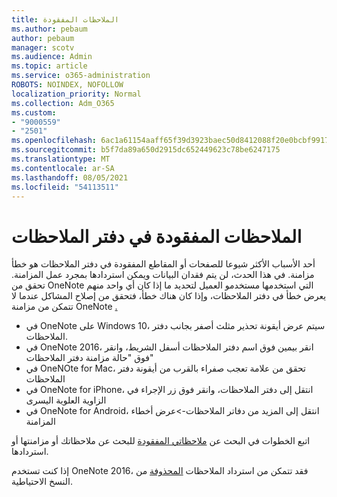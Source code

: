 ```yaml
---
title: الملاحظات المفقودة
ms.author: pebaum
author: pebaum
manager: scotv
ms.audience: Admin
ms.topic: article
ms.service: o365-administration
ROBOTS: NOINDEX, NOFOLLOW
localization_priority: Normal
ms.collection: Adm_O365
ms.custom:
- "9000559"
- "2501"
ms.openlocfilehash: 6ac1a61154aaff65f39d3923baec50d8412088f20e0bcbf991724bb6fa469d62
ms.sourcegitcommit: b5f7da89a650d2915dc652449623c78be6247175
ms.translationtype: MT
ms.contentlocale: ar-SA
ms.lasthandoff: 08/05/2021
ms.locfileid: "54113511"
---
```

# <a name="missing-notes-in-notebook"></a>الملاحظات المفقودة في دفتر الملاحظات

أحد الأسباب الأكثر شيوعا للصفحات أو المقاطع المفقودة في دفتر الملاحظات هو خطأ مزامنة. في هذا الحدث، لن يتم فقدان البيانات ويمكن استردادها بمجرد عمل المزامنة. تحقق من OneNote التي استخدمها مستخدمو العميل لتحديد ما إذا كان أي واحد منهم يعرض خطأ في دفتر الملاحظات، وإذا كان هناك خطأ، فتحقق من إصلاح المشاكل عندما لا تتمكن من مزامنة OneNote [.](https://support.office.com/article/299495ef-66d1-448f-90c1-b785a6968d45)

- في OneNote على Windows 10، سيتم عرض أيقونة تحذير مثلث أصفر بجانب دفتر الملاحظات.
- في OneNote 2016، انقر بيمين فوق اسم دفتر الملاحظات أسفل الشريط، وانقر فوق "حالة مزامنة دفتر الملاحظات"
- في OneNOte for Mac، تحقق من علامة تعجب صفراء بالقرب من أيقونة دفتر الملاحظات
- في OneNote for iPhone، انتقل إلى دفتر الملاحظات، وانقر فوق زر الإجراء في الزاوية العلوية اليسرى
- في OneNote for Android، انتقل إلى المزيد من دفاتر الملاحظات->عرض أخطاء المزامنة

اتبع الخطوات في البحث عن [ملاحظاتي المفقودة](https://support.office.com/article/32cb2bd7-afe7-44d2-a711-398a88421287) للبحث عن ملاحظاتك أو مزامنتها أو استردادها.

إذا كنت تستخدم OneNote 2016، فقد تتمكن من استرداد الملاحظات [المحذوفة](https://support.office.com/article/32ed1036-74fd-4c21-bc28-033a486e6b14) من النسخ الاحتياطية.